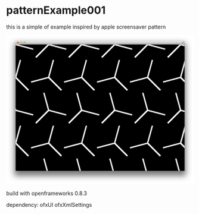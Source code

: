 patternExample001
==========================================

this is a simple of example inspired by apple screensaver pattern

![screenshot](https://raw.githubusercontent.com/fishkingsin/patternExample001/master/screenshot.png)

build with openframeworks 0.8.3

dependency:
ofxUI
ofxXmlSettings
